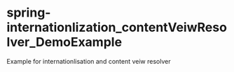 spring-internationlization_contentVeiwResolver_DemoExample
==========================================================

Example for internationlisation and content veiw resolver
